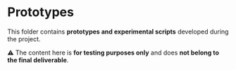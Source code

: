 # Prototypes

This folder contains **prototypes and experimental scripts** developed during the project.  

⚠️ The content here is **for testing purposes only** and does **not belong to the final deliverable**.  

